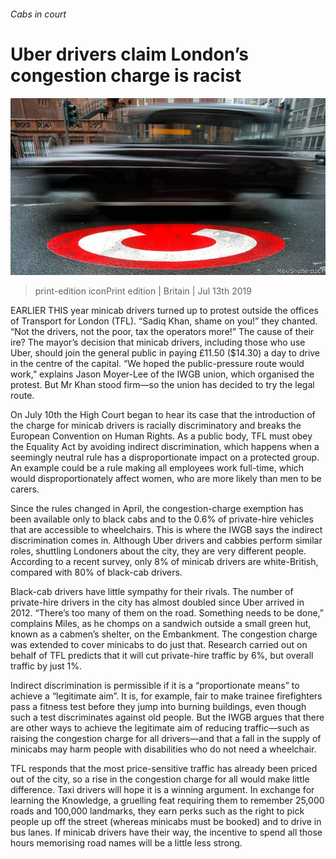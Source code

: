###### Cabs in court

# Uber drivers claim London’s congestion charge is racist 

![image](images/20190713_BRP503.jpg) 

> print-edition iconPrint edition | Britain | Jul 13th 2019 

EARLIER THIS year minicab drivers turned up to protest outside the offices of Transport for London (TFL). “Sadiq Khan, shame on you!” they chanted. “Not the drivers, not the poor, tax the operators more!” The cause of their ire? The mayor’s decision that minicab drivers, including those who use Uber, should join the general public in paying £11.50 ($14.30) a day to drive in the centre of the capital. “We hoped the public-pressure route would work,” explains Jason Moyer-Lee of the IWGB union, which organised the protest. But Mr Khan stood firm—so the union has decided to try the legal route. 

On July 10th the High Court began to hear its case that the introduction of the charge for minicab drivers is racially discriminatory and breaks the European Convention on Human Rights. As a public body, TFL must obey the Equality Act by avoiding indirect discrimination, which happens when a seemingly neutral rule has a disproportionate impact on a protected group. An example could be a rule making all employees work full-time, which would disproportionately affect women, who are more likely than men to be carers. 

Since the rules changed in April, the congestion-charge exemption has been available only to black cabs and to the 0.6% of private-hire vehicles that are accessible to wheelchairs. This is where the IWGB says the indirect discrimination comes in. Although Uber drivers and cabbies perform similar roles, shuttling Londoners about the city, they are very different people. According to a recent survey, only 8% of minicab drivers are white-British, compared with 80% of black-cab drivers. 

Black-cab drivers have little sympathy for their rivals. The number of private-hire drivers in the city has almost doubled since Uber arrived in 2012. “There’s too many of them on the road. Something needs to be done,” complains Miles, as he chomps on a sandwich outside a small green hut, known as a cabmen’s shelter, on the Embankment. The congestion charge was extended to cover minicabs to do just that. Research carried out on behalf of TFL predicts that it will cut private-hire traffic by 6%, but overall traffic by just 1%. 

Indirect discrimination is permissible if it is a “proportionate means” to achieve a “legitimate aim”. It is, for example, fair to make trainee firefighters pass a fitness test before they jump into burning buildings, even though such a test discriminates against old people. But the IWGB argues that there are other ways to achieve the legitimate aim of reducing traffic—such as raising the congestion charge for all drivers—and that a fall in the supply of minicabs may harm people with disabilities who do not need a wheelchair.  

TFL responds that the most price-sensitive traffic has already been priced out of the city, so a rise in the congestion charge for all would make little difference. Taxi drivers will hope it is a winning argument. In exchange for learning the Knowledge, a gruelling feat requiring them to remember 25,000 roads and 100,000 landmarks, they earn perks such as the right to pick people up off the street (whereas minicabs must be booked) and to drive in bus lanes. If minicab drivers have their way, the incentive to spend all those hours memorising road names will be a little less strong. 

